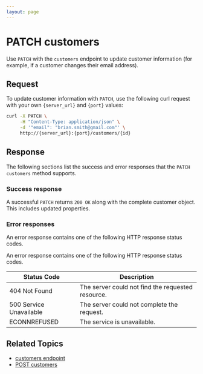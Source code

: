 ```yaml
---
layout: page
---
```

# PATCH customers

Use `PATCH` with the `customers` endpoint to update customer information (for example, if a customer changes their email address).

## Request

To update customer information with `PATCH`, use the following curl request with your own `{server_url}` and `{port}` values:

```bash
curl -X PATCH \
     -H "Content-Type: application/json" \
     -d '"email": "brian.smith@gmail.com"' \
     http://{server_url}:{port}/customers/{id}
```

## Response

The following sections list the success and error responses that the `PATCH customers` method supports.

### Success response

A successful `PATCH` returns `200 OK` along with the complete customer object. This includes updated properties.

### Error responses

An error response contains one of the following HTTP response status codes.

An error response contains one of the following HTTP response status codes.

| Status Code             | Description                                       |
|-------------------------|---------------------------------------------------|
| 404 Not Found           | The server could not find the requested resource. |
| 500 Service Unavailable | The server could not complete the request.        |
| ECONNREFUSED            | The service is unavailable.                      |

## Related Topics

- [customers endpoint](customers.md)
- [POST customers](post-customers.md)
